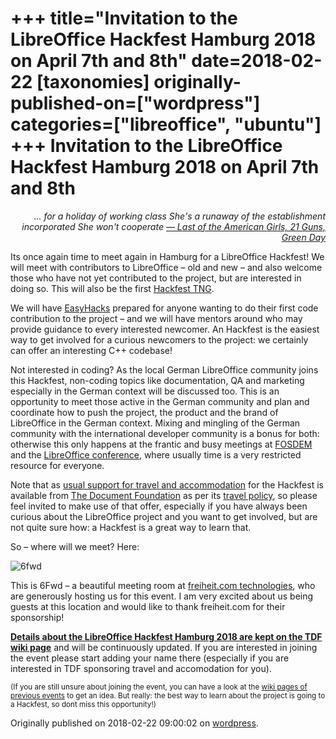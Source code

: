 +++
title="Invitation to the LibreOffice Hackfest Hamburg 2018 on April 7th and 8th"
date=2018-02-22
[taxonomies]
originally-published-on=["wordpress"]
categories=["libreoffice", "ubuntu"]
+++
Invitation to the LibreOffice Hackfest Hamburg 2018 on April 7th and 8th
========================================================================

<p style="text-align:right;"><em>... for a holiday of working class</em>
<em>She's a runaway o</em><em>f the establishment incorporated</em>
<em>She won't cooperate</em>
<em><a href="https://www.youtube.com/watch?v=HR8Ia6vyV5Q">— Last of the American Girls, 21 Guns, Green Day</a></em></p>
Its once again time to meet again in Hamburg for a LibreOffice Hackfest! We will meet with contributors to LibreOffice – old and new – and also welcome those who have not yet contributed to the project, but are interested in doing so. This will also be the first <a href="https://skyfromme.wordpress.com/2017/08/27/hackfests-the-next-generation/">Hackfest TNG</a>.

We will have <a href="https://wiki.documentfoundation.org/Development/EasyHacks">EasyHacks</a> prepared for anyone wanting to do their first code contribution to the project – and we will have mentors around who may provide guidance to every interested newcomer. An Hackfest is the easiest way to get involved for a curious newcomers to the project: we certainly can offer an interesting C++ codebase!

Not interested in coding? As the local German LibreOffice community joins this Hackfest, non-coding topics like documentation, QA and marketing especially in the German context will be discussed too. This is an opportunity to meet those active in the German community and plan and coordinate how to push the project, the product and the brand of LibreOffice in the German context. Mixing and mingling of the German community with the international developer community is a bonus for both: otherwise this only happens at the frantic and busy meetings at <a href="https://fosdem.org">FOSDEM</a> and the <a href="https://conference.libreoffice.org/">LibreOffice conference</a>, where usually time is a very restricted resource for everyone.

Note that as <a href="https://wiki.documentfoundation.org/Hackfest/Hamburg2018#Travel_Bursaries">usual support for travel and accommodation</a> for the Hackfest is available from <a href="https://www.documentfoundation.org/">The Document Foundation</a> as per its <a href="https://wiki.documentfoundation.org/TDF/Policies/Refunding">travel policy</a>, so please feel invited to make use of that offer, especially if you have always been curious about the LibreOffice project and you want to get involved, but are not quite sure how: a Hackfest is a great way to learn that.

So – where will we meet? Here:

![6fwd](/img/wp/2018/02/6fwd.jpg)

This is 6Fwd – a beautiful meeting room at <a href="https://freiheit.com/en/">freiheit.com technologies</a>, who are generously hosting us for this event. I am very excited about us being guests at this location and would like to thank freiheit.com for their sponsorship!

<strong><a href="https://wiki.documentfoundation.org/Hackfest/Hamburg2018">Details about the LibreOffice Hackfest Hamburg 2018 are kept on the TDF wiki page</a></strong> and will be continuously updated. If you are interested in joining the event please start adding your name there (especially if you are interested in TDF sponsoring travel and accomodation for you).

<small>(If you are still unsure about joining the event, you can have a look at the <a href="https://wiki.documentfoundation.org/Special:PrefixIndex/Hackfest/">wiki pages of previous events</a> to get an idea. But really: the best way to learn about the project is going to a Hackfest, so dont miss this opportunity!)</small>

Originally published on 2018-02-22 09:00:02 on [wordpress](https://skyfromme.wordpress.com/2018/02/22/invitation-to-the-libreoffice-hackfest-hamburg-2018-on-april-7th-and-8th/).
